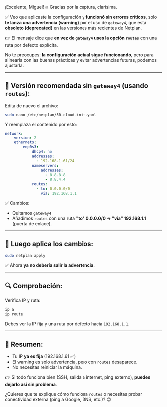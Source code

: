 ¡Excelente, Miguel! 🔥 Gracias por la captura, clarísima.

✅ Veo que aplicaste la configuración y **funcionó sin errores críticos**, solo **te lanza una advertencia (warning)** por el uso de `gateway4`, que está **obsoleto (deprecated)** en las versiones más recientes de Netplan.

👉 El mensaje dice que **en vez de `gateway4` uses la opción `routes`** con una ruta por defecto explícita.

No te preocupes: **la configuración actual sigue funcionando**, pero para alinearla con las buenas prácticas y evitar advertencias futuras, podemos ajustarla.

---

## 📝 **Versión recomendada sin `gateway4` (usando `routes`):**

Edita de nuevo el archivo:

```bash
sudo nano /etc/netplan/50-cloud-init.yaml
```

Y reemplaza el contenido por esto:

```yaml
network:
    version: 2
    ethernets:
        enp0s3:
            dhcp4: no
            addresses:
              - 192.168.1.61/24
            nameservers:
                addresses:
                  - 8.8.8.8
                  - 8.8.4.4
            routes:
              - to: 0.0.0.0/0
                via: 192.168.1.1
```

✅ Cambios:

* Quitamos `gateway4`
* Añadimos `routes` con una ruta **"to" 0.0.0.0/0 → "via" 192.168.1.1** (puerta de enlace).

---

## 🚀 **Luego aplica los cambios:**

```bash
sudo netplan apply
```

✅ Ahora **ya no debería salir la advertencia**.

---

## 🔍 **Comprobación:**

Verifica IP y ruta:

```bash
ip a
ip route
```

Debes ver la IP fija y una ruta por defecto hacia `192.168.1.1`.

---

## 🎉 **Resumen:**

* Tu IP **ya es fija** (192.168.1.61 ✅)
* El warning es solo advertencia, pero con `routes` desaparece.
* No necesitas reiniciar la máquina.

👉 Si todo funciona bien (SSH, salida a internet, ping externo), **puedes dejarlo así sin problema**.

¿Quieres que te explique cómo funciona `routes` o necesitas probar conectividad externa (ping a Google, DNS, etc.)? 😊
